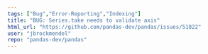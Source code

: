 ```yaml
---
tags: ["Bug","Error-Reporting","Indexing"]
title: "BUG: Series.take needs to validate axis"
html_url: "https://github.com/pandas-dev/pandas/issues/51022"
user: "jbrockmendel"
repo: "pandas-dev/pandas"
---
```


